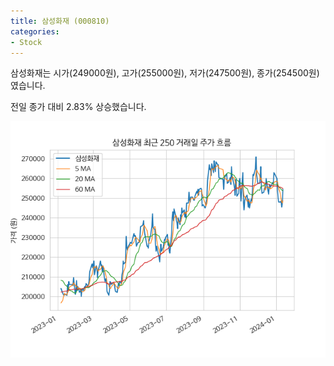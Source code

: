 ```yaml
---
title: 삼성화재 (000810)
categories:
- Stock
---
```


삼성화재는 시가(249000원), 고가(255000원), 저가(247500원), 종가(254500원)였습니다.

전일 종가 대비 2.83% 상승했습니다.

<!-- more -->

![000810](/assets/images/stock/000810.png)